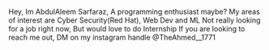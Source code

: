 <!---
- 👋 Hi, I’m @Sudo-AbdulAleem
- 👀 I’m interested in ...
- 🌱 I’m currently learning ...
- 💞️ I’m looking to collaborate on ...
- 📫 How to reach me ...
- 😄 Pronouns: ...
- ⚡ Fun fact: ...
Sudo-AbdulAleem/Sudo-AbdulAleem is a ✨ special ✨ repository because its `README.md` (this file) appears on your GitHub profile.
You can click the Preview link to take a look at your changes.
--->

Hey, Im AbdulAleem Sarfaraz, A programming enthusiast maybe?
My areas of interest are Cyber Security(Red Hat), Web Dev and ML
Not really looking for a job right now, But would love to do Internship
If you are looking to reach me out, DM on my instagram handle @TheAhmed__1771
